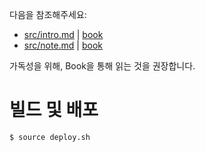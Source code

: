 다음을 참조해주세요:

* [src/intro.md](src/intro.md) | [book](https://ky0422.github.io/intermediate/intro.html)
* [src/note.md](src/note.md) | [book](https://ky0422.github.io/intermediate/note.html)

가독성을 위해, Book을 통해 읽는 것을 권장합니다.

# 빌드 및 배포

```console
$ source deploy.sh
```
